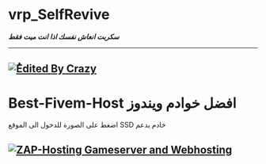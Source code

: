 # vrp_SelfRevive
***سكربت انعاش نفسك اذا انت ميت فقط***

----------------------------------------------------------------------------------------------------------------------------------------
<a href='https://cdn.discordapp.com/attachments/661683389996335169/691314041540575242/unknown.png'><img src="https://cdn.discordapp.com/attachments/661683389996335169/691314041540575242/unknown.png" alt="ُEdited By Crazy"></a>
----------------------------------------------------------------------------------------------------------------------------------------
# Best-Fivem-Host افضل خوادم ويندوز
اضغط على الصورة للدخول الى الموقع  SSD خادم يدعم 

<a href='https://zap-hosting.com/amcrazyssd'><img src="https://zap-cdn.com/interface/_images/banner/gameserver/fivem-affiliate-banner-1006x180.png" alt="ZAP-Hosting Gameserver and Webhosting"></a>
----------------------------------------------------------------------------------------------------------------------------------------


